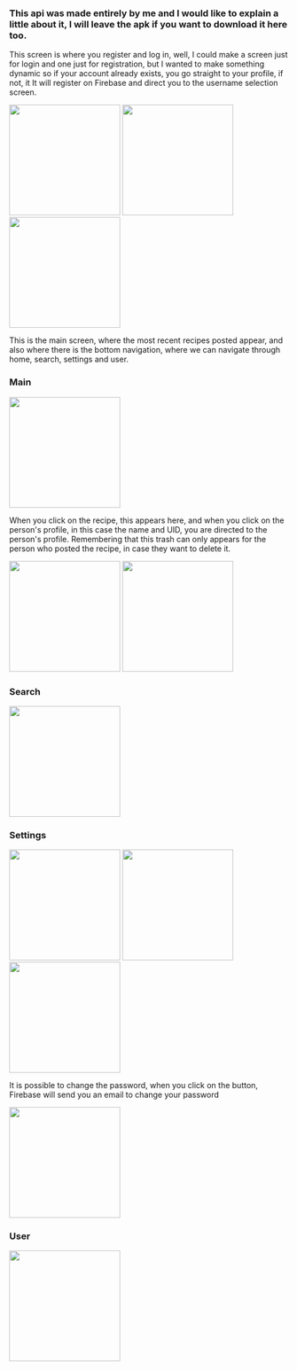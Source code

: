 <h3>This api was made entirely by me and I would like to explain a little about it, I will leave the apk if you want to download it here too.</h3>
<p>This screen is where you register and log in, well, I could make a screen just for login and one just for registration, but I wanted to make something dynamic so if your account already exists, you go straight to your profile, if not, it It will register on Firebase and direct you to the username selection screen.</p>

<img src = "https://github.com/EduardoBorges0/Your_Recipe/assets/113848266/d60634e7-c035-4f11-93b3-2a6392e8bec4" width = "200">
<img src = "https://github.com/EduardoBorges0/Your_Recipe/assets/113848266/7cb0347b-f3f6-4896-bd7e-06551b59cdea" width = "200">
<img src = "https://github.com/EduardoBorges0/Your_Recipe/assets/113848266/6c595fee-d693-47e2-a02e-62b2d1ab26ad" width = "200">


<p>This is the main screen, where the most recent recipes posted appear, and also where there is the bottom navigation, where we can navigate through home, search, settings and user.</p>

<h3>Main</h3>
<img src = "https://github.com/EduardoBorges0/Your_Recipe/assets/113848266/1e2515d4-c0e5-484c-b042-dea528621087" width = "200">
<p>When you click on the recipe, this appears here, and when you click on the person's profile, in this case the name and UID, you are directed to the person's profile. Remembering that this trash can only appears for the person who posted the recipe, in case they want to delete it.</p>
<img src = "https://github.com/EduardoBorges0/Your_Recipe/assets/113848266/f4d81484-9308-4d4d-9c60-cee73218e7fc" width = "200">
<img src = "https://github.com/EduardoBorges0/Your_Recipe/assets/113848266/38c94cb9-ce0f-4e65-9e34-0a7c4fae64aa" width = "200">
<h3>Search</h3>
<img src = "https://github.com/EduardoBorges0/Your_Recipe/assets/113848266/8ae5e22e-71a6-4402-99c3-4c1a9f856046" width = "200">
<h3>Settings</h3>
<img src = "https://github.com/EduardoBorges0/Your_Recipe/assets/113848266/e8a3fc59-9194-4e75-9523-4b0cae146668" width = "200">
<img src = "https://github.com/EduardoBorges0/Your_Recipe/assets/113848266/a11f92e5-bfe4-4cbb-9eed-78451f7a8abc" width = "200">
<img src = "https://github.com/EduardoBorges0/Your_Recipe/assets/113848266/6abd6ebc-0ecd-4ebf-9a2f-95f7e19eda5c" width = "200">
<p>It is possible to change the password, when you click on the button, Firebase will send you an email to change your password</p>
<img src = "https://github.com/EduardoBorges0/Your_Recipe/assets/113848266/9e1785b8-3515-4ca3-adc2-d1ad6338c3c6" width = "200">
<h3>User</h3>
<img src = "https://github.com/EduardoBorges0/Your_Recipe/assets/113848266/059834b7-688c-40c3-9cd0-b8f5a6bb61ab" width = "200">
